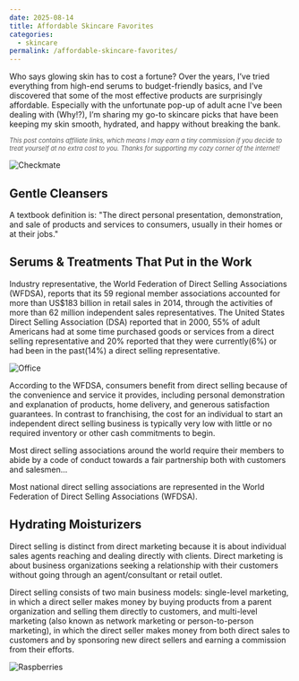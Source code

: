 ```yaml
---
date: 2025-08-14
title: Affordable Skincare Favorites
categories:
  - skincare
permalink: /affordable-skincare-favorites/
---
```


Who says glowing skin has to cost a fortune? Over the years, I’ve tried everything from high-end serums to budget-friendly basics, and I’ve discovered that some of the most effective products are surprisingly affordable. Especially with the unfortunate pop-up of adult acne I've been dealing with (Why!?), I’m sharing my go-to skincare picks that have been keeping my skin smooth, hydrated, and happy without breaking the bank.

<p style="font-size: 0.8em; color: #555;"><em>This post contains affiliate links, which means I may earn a tiny commission if you decide to treat yourself at no extra cost to you. Thanks for supporting my cozy corner of the internet!
</em></p>

![Checkmate](https://source.unsplash.com/random/1500x1145)

## Gentle Cleansers

A textbook definition is: "The direct personal presentation, demonstration, and sale of products and services to consumers, usually in their homes or at their jobs."

## Serums & Treatments That Put in the Work

Industry representative, the World Federation of Direct Selling Associations (WFDSA), reports that its 59 regional member associations accounted for more than US$183 billion in retail sales in 2014, through the activities of more than 62 million independent sales representatives. The United States Direct Selling Association (DSA) reported that in 2000, 55% of adult Americans had at some time purchased goods or services from a direct selling representative and 20% reported that they were currently(6%) or had been in the past(14%) a direct selling representative.

![Office](https://source.unsplash.com/random/1500x1146)

According to the WFDSA, consumers benefit from direct selling because of the convenience and service it provides, including personal demonstration and explanation of products, home delivery, and generous satisfaction guarantees. In contrast to franchising, the cost for an individual to start an independent direct selling business is typically very low with little or no required inventory or other cash commitments to begin.

Most direct selling associations around the world require their members to abide by a code of conduct towards a fair partnership both with customers and salesmen...

Most national direct selling associations are represented in the World Federation of Direct Selling Associations (WFDSA).

## Hydrating Moisturizers

Direct selling is distinct from direct marketing because it is about individual sales agents reaching and dealing directly with clients. Direct marketing is about business organizations seeking a relationship with their customers without going through an agent/consultant or retail outlet.

Direct selling consists of two main business models: single-level marketing, in which a direct seller makes money by buying products from a parent organization and selling them directly to customers, and multi-level marketing (also known as network marketing or person-to-person marketing), in which the direct seller makes money from both direct sales to customers and by sponsoring new direct sellers and earning a commission from their efforts.

![Raspberries](https://source.unsplash.com/random/1500x1147)
